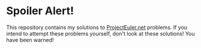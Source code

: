 # Spoiler Alert!

This repository contains my solutions to [ProjectEuler.net](https://projecteuler.net/) problems. If you intend to attempt these problems yourself, don't look at these solutions! You have been warned!
